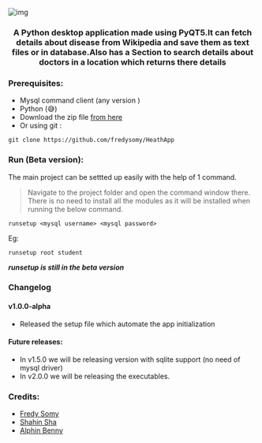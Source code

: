 ![img](https://socialify.git.ci/fredysomy/HeathApp/image?description=1&descriptionEditable=A%20%F0%9F%90%8D%20Python%20desktop%20application.&font=Source%20Code%20Pro&forks=1&issues=1&language=1&pattern=Signal&pulls=1&stargazers=1&theme=Dark)
#### <h3 align=center> A Python desktop application made using PyQT5.It can fetch details about disease from Wikipedia and save them as text files or in database.Also has a Section to search details about doctors in a location which returns there details </h3>
### Prerequisites:
* Mysql command client (any version )
* Python (😅)
* Download the zip file [from here](https://github.com/fredysomy/HeathApp/archive/v1.0.0-aplha.zip) <br>
* Or using git :
```git 
git clone https://github.com/fredysomy/HeathApp
```
### Run (Beta version):
The main project can be settted up easily with the help of 1 command.
> Navigate to the project folder and open the command window there.
There is no need to install all the modules as it will be installed when running the below command.
```batch
runsetup <mysql username> <mysql password>
```
Eg:
```batch
runsetup root student
```
***runsetup is still in the beta version***
### Changelog
#### v1.0.0-alpha
* Released  the setup file which automate the app initialization
#### Future releases:
* In v1.5.0 we will be releasing version with sqlite support (no need of mysql driver)
* In v2.0.0 we will be releasing the executables.
### Credits:
* [Fredy Somy](https://github.com/fredysomy)
* [Shahin Sha](https://github.com/ShahinSha-dot)
* [Alphin Benny]()
